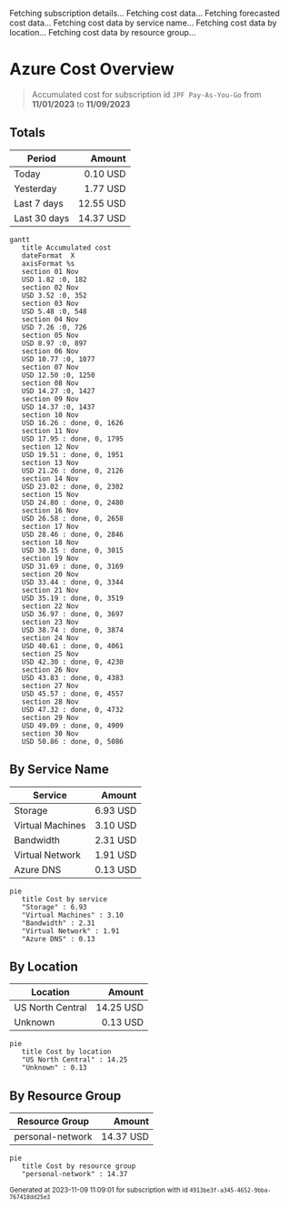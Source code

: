 Fetching subscription details...
Fetching cost data...
Fetching forecasted cost data...
Fetching cost data by service name...
Fetching cost data by location...
Fetching cost data by resource group...
# Azure Cost Overview

> Accumulated cost for subscription id `JPF Pay-As-You-Go` from **11/01/2023** to **11/09/2023**

## Totals

|Period|Amount|
|---|---:|
|Today|0.10 USD|
|Yesterday|1.77 USD|
|Last 7 days|12.55 USD|
|Last 30 days|14.37 USD|

```mermaid
gantt
   title Accumulated cost
   dateFormat  X
   axisFormat %s
   section 01 Nov
   USD 1.82 :0, 182
   section 02 Nov
   USD 3.52 :0, 352
   section 03 Nov
   USD 5.48 :0, 548
   section 04 Nov
   USD 7.26 :0, 726
   section 05 Nov
   USD 8.97 :0, 897
   section 06 Nov
   USD 10.77 :0, 1077
   section 07 Nov
   USD 12.50 :0, 1250
   section 08 Nov
   USD 14.27 :0, 1427
   section 09 Nov
   USD 14.37 :0, 1437
   section 10 Nov
   USD 16.26 : done, 0, 1626
   section 11 Nov
   USD 17.95 : done, 0, 1795
   section 12 Nov
   USD 19.51 : done, 0, 1951
   section 13 Nov
   USD 21.26 : done, 0, 2126
   section 14 Nov
   USD 23.02 : done, 0, 2302
   section 15 Nov
   USD 24.80 : done, 0, 2480
   section 16 Nov
   USD 26.58 : done, 0, 2658
   section 17 Nov
   USD 28.46 : done, 0, 2846
   section 18 Nov
   USD 30.15 : done, 0, 3015
   section 19 Nov
   USD 31.69 : done, 0, 3169
   section 20 Nov
   USD 33.44 : done, 0, 3344
   section 21 Nov
   USD 35.19 : done, 0, 3519
   section 22 Nov
   USD 36.97 : done, 0, 3697
   section 23 Nov
   USD 38.74 : done, 0, 3874
   section 24 Nov
   USD 40.61 : done, 0, 4061
   section 25 Nov
   USD 42.30 : done, 0, 4230
   section 26 Nov
   USD 43.83 : done, 0, 4383
   section 27 Nov
   USD 45.57 : done, 0, 4557
   section 28 Nov
   USD 47.32 : done, 0, 4732
   section 29 Nov
   USD 49.09 : done, 0, 4909
   section 30 Nov
   USD 50.86 : done, 0, 5086
```

## By Service Name

|Service|Amount|
|---|---:|
|Storage|6.93 USD|
|Virtual Machines|3.10 USD|
|Bandwidth|2.31 USD|
|Virtual Network|1.91 USD|
|Azure DNS|0.13 USD|

```mermaid
pie
   title Cost by service
   "Storage" : 6.93
   "Virtual Machines" : 3.10
   "Bandwidth" : 2.31
   "Virtual Network" : 1.91
   "Azure DNS" : 0.13
```

## By Location

|Location|Amount|
|---|---:|
|US North Central|14.25 USD|
|Unknown|0.13 USD|

```mermaid
pie
   title Cost by location
   "US North Central" : 14.25
   "Unknown" : 0.13
```

## By Resource Group

|Resource Group|Amount|
|---|---:|
|personal-network|14.37 USD|

```mermaid
pie
   title Cost by resource group
   "personal-network" : 14.37
```

<sup>Generated at 2023-11-09 11:09:01 for subscription with id `4913be3f-a345-4652-9bba-767418dd25e3`</sup>
